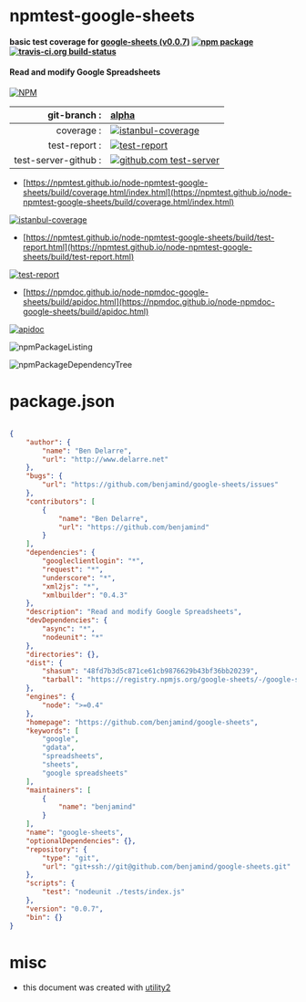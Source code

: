 # npmtest-google-sheets

#### basic test coverage for  [google-sheets (v0.0.7)](https://github.com/benjamind/google-sheets)  [![npm package](https://img.shields.io/npm/v/npmtest-google-sheets.svg?style=flat-square)](https://www.npmjs.org/package/npmtest-google-sheets) [![travis-ci.org build-status](https://api.travis-ci.org/npmtest/node-npmtest-google-sheets.svg)](https://travis-ci.org/npmtest/node-npmtest-google-sheets)

#### Read and modify Google Spreadsheets

[![NPM](https://nodei.co/npm/google-sheets.png?downloads=true&downloadRank=true&stars=true)](https://www.npmjs.com/package/google-sheets)

| git-branch : | [alpha](https://github.com/npmtest/node-npmtest-google-sheets/tree/alpha)|
|--:|:--|
| coverage : | [![istanbul-coverage](https://npmtest.github.io/node-npmtest-google-sheets/build/coverage.badge.svg)](https://npmtest.github.io/node-npmtest-google-sheets/build/coverage.html/index.html)|
| test-report : | [![test-report](https://npmtest.github.io/node-npmtest-google-sheets/build/test-report.badge.svg)](https://npmtest.github.io/node-npmtest-google-sheets/build/test-report.html)|
| test-server-github : | [![github.com test-server](https://npmtest.github.io/node-npmtest-google-sheets/GitHub-Mark-32px.png)](https://npmtest.github.io/node-npmtest-google-sheets/build/app/index.html) | | build-artifacts : | [![build-artifacts](https://npmtest.github.io/node-npmtest-google-sheets/glyphicons_144_folder_open.png)](https://github.com/npmtest/node-npmtest-google-sheets/tree/gh-pages/build)|

- [https://npmtest.github.io/node-npmtest-google-sheets/build/coverage.html/index.html](https://npmtest.github.io/node-npmtest-google-sheets/build/coverage.html/index.html)

[![istanbul-coverage](https://npmtest.github.io/node-npmtest-google-sheets/build/screenCapture.buildCi.browser.%252Ftmp%252Fbuild%252Fcoverage.lib.html.png)](https://npmtest.github.io/node-npmtest-google-sheets/build/coverage.html/index.html)

- [https://npmtest.github.io/node-npmtest-google-sheets/build/test-report.html](https://npmtest.github.io/node-npmtest-google-sheets/build/test-report.html)

[![test-report](https://npmtest.github.io/node-npmtest-google-sheets/build/screenCapture.buildCi.browser.%252Ftmp%252Fbuild%252Ftest-report.html.png)](https://npmtest.github.io/node-npmtest-google-sheets/build/test-report.html)

- [https://npmdoc.github.io/node-npmdoc-google-sheets/build/apidoc.html](https://npmdoc.github.io/node-npmdoc-google-sheets/build/apidoc.html)

[![apidoc](https://npmdoc.github.io/node-npmdoc-google-sheets/build/screenCapture.buildCi.browser.%252Ftmp%252Fbuild%252Fapidoc.html.png)](https://npmdoc.github.io/node-npmdoc-google-sheets/build/apidoc.html)

![npmPackageListing](https://npmtest.github.io/node-npmtest-google-sheets/build/screenCapture.npmPackageListing.svg)

![npmPackageDependencyTree](https://npmtest.github.io/node-npmtest-google-sheets/build/screenCapture.npmPackageDependencyTree.svg)



# package.json

```json

{
    "author": {
        "name": "Ben Delarre",
        "url": "http://www.delarre.net"
    },
    "bugs": {
        "url": "https://github.com/benjamind/google-sheets/issues"
    },
    "contributors": [
        {
            "name": "Ben Delarre",
            "url": "https://github.com/benjamind"
        }
    ],
    "dependencies": {
        "googleclientlogin": "*",
        "request": "*",
        "underscore": "*",
        "xml2js": "*",
        "xmlbuilder": "0.4.3"
    },
    "description": "Read and modify Google Spreadsheets",
    "devDependencies": {
        "async": "*",
        "nodeunit": "*"
    },
    "directories": {},
    "dist": {
        "shasum": "48fd7b3d5c871ce61cb9876629b43bf36bb20239",
        "tarball": "https://registry.npmjs.org/google-sheets/-/google-sheets-0.0.7.tgz"
    },
    "engines": {
        "node": ">=0.4"
    },
    "homepage": "https://github.com/benjamind/google-sheets",
    "keywords": [
        "google",
        "gdata",
        "spreadsheets",
        "sheets",
        "google spreadsheets"
    ],
    "maintainers": [
        {
            "name": "benjamind"
        }
    ],
    "name": "google-sheets",
    "optionalDependencies": {},
    "repository": {
        "type": "git",
        "url": "git+ssh://git@github.com/benjamind/google-sheets.git"
    },
    "scripts": {
        "test": "nodeunit ./tests/index.js"
    },
    "version": "0.0.7",
    "bin": {}
}
```



# misc
- this document was created with [utility2](https://github.com/kaizhu256/node-utility2)
